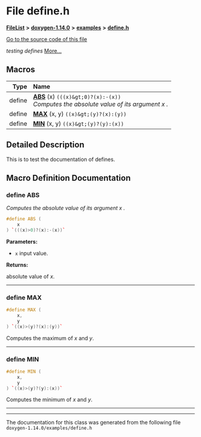

# File define.h



[**FileList**](files.md) **>** [**doxygen-1.14.0**](dir_9d5bad020669189c90cda983471be5d0.md) **>** [**examples**](dir_8400fc686cf1eec637c6139505ac43d7.md) **>** [**define.h**](define_8h.md)

[Go to the source code of this file](define_8h_source.md)

_testing defines_ [More...](#detailed-description)

































































## Macros

| Type | Name |
| ---: | :--- |
| define  | [**ABS**](define_8h.md#define-abs) (x) `(((x)&gt;0)?(x):-(x))`<br>_Computes the absolute value of its argument_ _x_ _._ |
| define  | [**MAX**](define_8h.md#define-max) (x, y) `((x)&gt;(y)?(x):(y))`<br> |
| define  | [**MIN**](define_8h.md#define-min) (x, y) `((x)&gt;(y)?(y):(x))`<br> |

## Detailed Description


This is to test the documentation of defines. 


    
## Macro Definition Documentation





### define ABS 

_Computes the absolute value of its argument_ _x_ _._
```C++
#define ABS (
    x
) `(((x)>0)?(x):-(x))`
```





**Parameters:**


* `x` input value. 



**Returns:**

absolute value of _x_. 





        

<hr>



### define MAX 

```C++
#define MAX (
    x,
    y
) `((x)>(y)?(x):(y))`
```



Computes the maximum of _x_ and _y_. 


        

<hr>



### define MIN 

```C++
#define MIN (
    x,
    y
) `((x)>(y)?(y):(x))`
```



Computes the minimum of _x_ and _y_. 


        

<hr>

------------------------------
The documentation for this class was generated from the following file `doxygen-1.14.0/examples/define.h`


